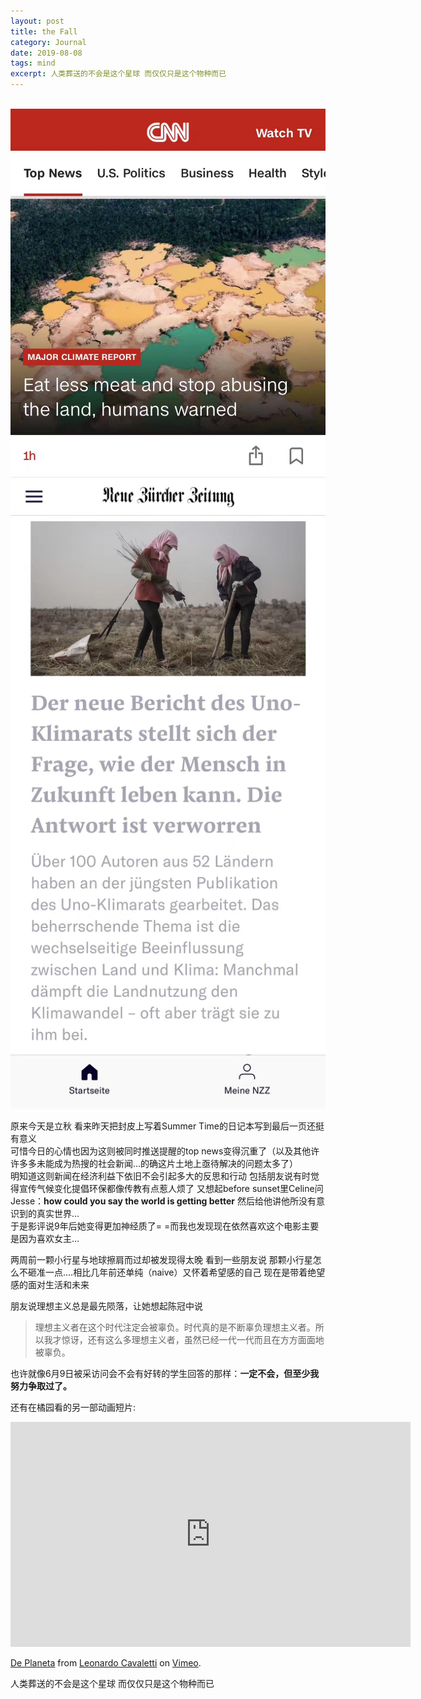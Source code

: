 ```yaml
---
layout: post
title: the Fall
category: Journal
date: 2019-08-08
tags: mind
excerpt: 人类葬送的不会是这个星球 而仅仅只是这个物种而已
---
```


 ​​​​
![](/img/img_9882.jpg)
![](/img/img_9883.jpg)

原来今天是立秋 看来昨天把封皮上写着Summer Time的日记本写到最后一页还挺有意义   
可惜今日的心情也因为这则被同时推送提醒的top news变得沉重了（以及其他许许多多未能成为热搜的社会新闻…的确这片土地上亟待解决的问题太多了）  
明知道这则新闻在经济利益下依旧不会引起多大的反思和行动 包括朋友说有时觉得宣传气候变化提倡环保都像传教有点惹人烦了 又想起before sunset里Celine问Jesse：**how could you say the world is getting better** 然后给他讲他所没有意识到的真实世界…  
于是影评说9年后她变得更加神经质了= =而我也发现现在依然喜欢这个电影主要是因为喜欢女主…

两周前一颗小行星与地球擦肩而过却被发现得太晚 看到一些朋友说 那颗小行星怎么不砸准一点….相比几年前还单纯（naive）又怀着希望感的自己 现在是带着绝望感的面对生活和未来  

朋友说理想主义总是最先陨落，让她想起陈冠中说
> 理想主义者在这个时代注定会被辜负。时代真的是不断辜负理想主义者。所以我才惊讶，还有这么多理想主义者，虽然已经一代一代而且在方方面面地被辜负。

也许就像6月9日被采访问会不会有好转的学生回答的那样：**一定不会，但至少我努力争取过了。**

还有在橘园看的另一部动画短片:
<iframe src="https://player.vimeo.com/video/73755839?h=9aee61a649" width="640" height="360" frameborder="0" allow="autoplay; fullscreen; picture-in-picture" allowfullscreen></iframe>
<p><a href="https://vimeo.com/73755839">De Planeta</a> from <a href="https://vimeo.com/leoncvlt">Leonardo Cavaletti</a> on <a href="https://vimeo.com">Vimeo</a>.</p>
人类葬送的不会是这个星球 而仅仅只是这个物种而已